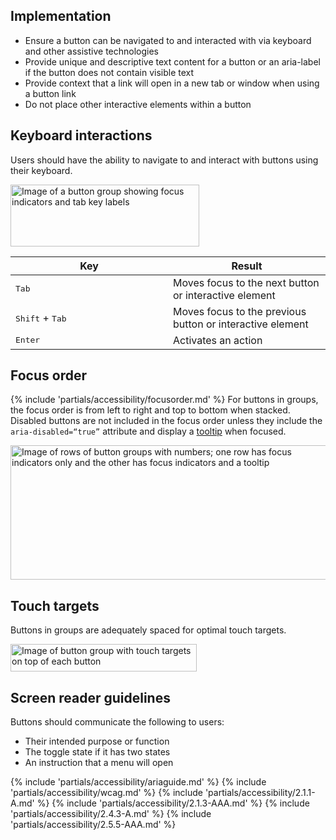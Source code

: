 ## Implementation

- Ensure a button can be navigated to and interacted with via keyboard and other
  assistive technologies
- Provide unique and descriptive text content for a button or an aria-label if the
  button does not contain visible text
- Provide context that a link will open in a new tab or window when using a button
  link
- Do not place other interactive elements within a button

## Keyboard interactions

Users should have the ability to navigate to and interact with buttons using their keyboard.

<uxdot-example color-palette="lightest" width-adjustment="302px">
  <img alt="Image of a button group showing focus indicators and tab key labels"
       src="../button-a11y-keyboard-interactions.png"
       width="302"
       height="99">
</uxdot-example>

<style data-helmet>.keyboard-table thead th:first-of-type { width: 50%; }</style>

<rh-table class="keyboard-table">

| Key                               | Result                                                    |
| --------------------------------- | --------------------------------------------------------- |
| <kbd>Tab</kbd>                    | Moves focus to the next button or interactive element     |
| <kbd>Shift</kbd> + <kbd>Tab</kbd> | Moves focus to the previous button or interactive element |
| <kbd>Enter</kbd>                  | Activates an action                                       |

</rh-table>

## Focus order

{% include 'partials/accessibility/focusorder.md' %} For buttons in groups, the focus order is from left to right and top to bottom when stacked. Disabled buttons are not included in the focus order unless they include the `aria-disabled=“true”` attribute and display a [tooltip](/elements/tooltip) when focused.

<uxdot-example color-palette="lightest" width-adjustment="509px">
  <img alt="Image of rows of button groups with numbers; one row has focus indicators only and the other has focus indicators and a tooltip"
       src="../button-a11y-focus-order.png"
       width="509"
       height="215">
</uxdot-example>

## Touch targets

Buttons in groups are adequately spaced for optimal touch targets.

<uxdot-example color-palette="lightest" width-adjustment="298px">
  <img alt="Image of button group with touch targets on top of each button"
       src="../button-a11y-touch-targets.png"
       width="298"
       height="44">
</uxdot-example>

## Screen reader guidelines

Buttons should communicate the following to users:

- Their intended purpose or function
- The toggle state if it has two states
- An instruction that a menu will open

{% include 'partials/accessibility/ariaguide.md' %}
{% include 'partials/accessibility/wcag.md' %}
{% include 'partials/accessibility/2.1.1-A.md' %}
{% include 'partials/accessibility/2.1.3-AAA.md' %}
{% include 'partials/accessibility/2.4.3-A.md' %}
{% include 'partials/accessibility/2.5.5-AAA.md' %}
